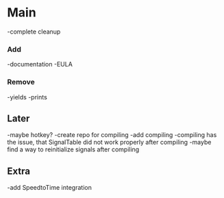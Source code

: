 # Main
-complete cleanup

### Add

-documentation
-EULA

### Remove

-yields
-prints

## Later

-maybe hotkey?
-create repo for compiling
-add compiling
-compiling has the issue, that SignalTable did not work properly after compiling
-maybe find a way to reinitialize signals after compiling

## Extra

-add SpeedtoTime integration